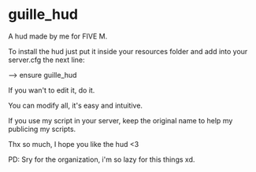 # guille_hud

A hud made by me for FIVE M. 

To install the hud just put it inside your resources folder and add into your server.cfg the next line:

--> ensure guille_hud

If you wan't to edit it, do it.

You can modify all, it's easy and intuitive.

If you use my script in your server, keep the original name to help my publicing my scripts. 

Thx so much, I hope you like the hud <3
 
PD: Sry for the organization, i'm so lazy for this things xd.
